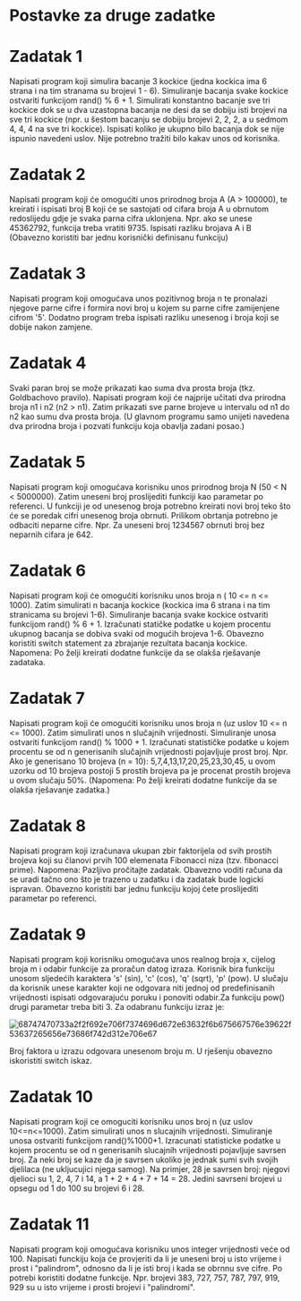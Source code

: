 # Postavke za druge zadatke

# Zadatak 1
Napisati program koji simulira bacanje 3 kockice (jedna kockica ima 6 strana i na tim stranama su brojevi 1 - 6). 
Simuliranje bacanja svake kockice ostvariti funkcijom rand() % 6 + 1. 
Simulirati konstantno bacanje sve tri kockice dok se u dva uzastopna bacanja ne desi da se dobiju isti brojevi na sve tri kockice 
(npr. u šestom bacanju se dobiju brojevi 2, 2, 2, a u sedmom 4, 4, 4 na sve tri kockice).
Ispisati koliko je ukupno bilo bacanja dok se nije ispunio navedeni uslov.
Nije potrebno tražiti bilo kakav unos od korisnika.

# Zadatak 2
Napisati program koji će omogućiti unos prirodnog broja A (A > 100000), te kreirati i ispisati broj B koji će se sastojati od cifara broja A u obrnutom redoslijedu gdje je svaka parna cifra uklonjena.
Npr. ako se unese 45362792, funkcija treba vratiti 9735. Ispisati razliku brojava A i B
(Obavezno koristiti bar jednu korisnički definisanu funkciju)

# Zadatak 3
Napisati program koji omogućava unos pozitivnog broja n te pronalazi njegove parne cifre i formira novi broj u kojem su parne cifre zamijenjene cifrom '5'.
Dodatno program treba ispisati razliku unesenog i broja koji se dobije nakon zamjene.

# Zadatak 4
Svaki paran broj se može prikazati kao suma dva prosta broja (tkz. Goldbachovo pravilo).
Napisati program koji će najprije učitati dva prirodna broja n1 i n2 (n2 > n1).
Zatim prikazati sve parne brojeve u intervalu od n1 do n2 kao sumu dva prosta broja.
(U glavnom programu samo unijeti navedena dva prirodna broja i pozvati funkciju koja obavlja zadani posao.)

# Zadatak 5
Napisati program koji omogućava korisniku unos prirodnog broja N (50 < N < 5000000).
Zatim uneseni broj proslijediti funkciji kao parametar po referenci. 
U funkciji je od unesenog broja potrebno kreirati novi broj teko što će se poredak cifri unesenog broja obrnuti. Prilikom obrtanja potrebno je odbaciti neparne cifre.
Npr. Za uneseni broj 1234567 obrnuti broj bez neparnih cifara je 642.

# Zadatak 6
Napisati program koji će omogućiti korisniku unos broja n ( 10 <= n <= 1000). 
Zatim simulirati n bacanja kockice (kockica ima 6 strana i na tim stranicama su brojevi 1-6).
Simuliranje bacanja svake kockice ostvariti funkcijom rand() % 6 + 1. 
Izračunati statičke podatke u kojem procentu ukupnog bacanja se dobiva svaki od mogućih brojeva 1-6. 
Obavezno koristiti switch statement za zbrajanje rezultata bacanja kockice.
Napomena: Po želji kreirati dodatne funkcije da se olakša rješavanje zadataka.

# Zadatak 7
Napisati program koji će omogućiti korisniku unos broja n (uz uslov 10 <= n <= 1000).
Zatim simulirati unos n slučajnih vrijednosti. Simuliranje unosa ostvariti funkcijom rand() % 1000 + 1.
Izračunati statističke podatke u kojem procentu se od n generisanih slučajnih vrijednosti pojavljuje prost broj.
Npr. Ako je generisano 10 brojeva (n = 10): 5,7,4,13,17,20,25,23,30,45, u ovom uzorku od 10 brojeva postoji 5 prostih brojeva pa je procenat prostih brojeva u ovom slučaju 50%.
(Napomena: Po želji kreirati dodatne funkcije da se olakša rješavanje zadatka.)

# Zadatak 8
Napisati program koji izračunava ukupan zbir faktorijela od svih prostih brojeva koji su članovi prvih 100 elemenata Fibonacci niza (tzv. fibonacci prime).
Napomena: Pazljivo pročitajte zadatak. Obavezno voditi računa da se uradi tačno ono što je trazeno u zadatku i da zadatak bude logicki ispravan.
Obavezno koristiti bar jednu funkciju kojoj ćete proslijediti parametar po referenci.

# Zadatak 9
Napisati program koji korisniku omogućava unos realnog broja x, cijelog broja m i odabir funkcije za proračun datog izraza.
Korisnik bira funkciju unosom sljedećih karaktera 's' (sin), 'c' (cos), 'q' (sqrt), 'p' (pow). 
U slučaju da korisnik unese karakter koji ne odgovara niti jednoj od predefinisanih vrijednosti ispisati odgovarajuću poruku i ponoviti odabir.Za funkciju pow() drugi parametar treba biti 3.
Za odabranu funkciju izraz je:

![68747470733a2f2f692e706f7374696d672e63632f6b675667576e39622f53637265656e73686f742d312e706e67](https://user-images.githubusercontent.com/77838860/115952653-8cb4ec80-a4e7-11eb-99c1-33fbb0bb4055.png)

Broj faktora u izrazu odgovara unesenom broju m. U rješenju obavezno iskoristiti switch iskaz.

# Zadatak 10
Napisati program koji ce omoguciti korisniku unos broj n (uz uslov 10<=n<=1000). 
Zatim simulirati unos n slucajnih vrijednosti. Simuliranje unosa ostvariti funkcijom rand()%1000+1. 
Izracunati statisticke podatke u kojem procentu se od n generisanih slucajnih vrijednosti pojavljuje savrsen broj. 
Za neki broj se kaze da je savrsen ukoliko je jednak sumi svih svojih djelilaca (ne ukljucujici njega samog).
Na primjer, 28 je savrsen broj: njegovi djelioci su 1, 2, 4, 7 i 14, a 1 + 2 + 4 + 7 + 14 = 28. 
Jedini savrseni brojevi u opsegu od 1 do 100 su brojevi 6 i 28.

# Zadatak 11
Napisati program koji omogućava korisniku unos integer vrijednosti veće od 100.
Napisati funckiju koja će provjeriti da li je uneseni broj u isto vrijeme i prost i "palindrom", odnosno da li je isti broj i kada se obrnnu sve cifre.
Po potrebi koristiti dodatne funkcije. Npr. brojevi 383, 727, 757, 787, 797, 919, 929 su u isto vrijeme i prosti brojevi i "palindromi".
